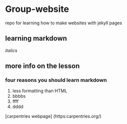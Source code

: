 # Group-website
repo for learning how to make websites with jekyll pages
## learning markdown
*italics*
## more info on the lesson 
### four reasons you should learn markdown
1. less formatting than HTML 
2. bbbbs
3. ffff
4. dddd

[carpentries webpage] (https:carpentries.org/)

[carpentries]: hhtps://carpentries.org/

